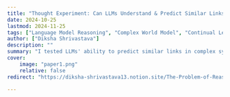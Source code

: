 ```yaml
---
title: "Thought Experiment: Can LLMs Understand & Predict Similar Links in the 'Arc' World?" 
date: 2024-10-25
lastmod: 2024-11-25
tags: ["Language Model Reasoning", "Complex World Model", "Continual Learning", "Technical Blog"]
author: ["Diksha Shrivastava"]
description: "" 
summary: "I tested LLMs' ability to predict similar links in complex systems using a thought experiment in the 'Arc' World. Inspired by the ARC-AGI benchmark, I created hidden relationships where objects had different meanings. The experiment revealed LLMs struggle with semantic ambiguity and adapting to unseen structures. This highlights challenges in enabling reasoning and generalization in AI." 
cover:
    image: "paper1.png"
    relative: false
redirect: "https://diksha-shrivastava13.notion.site/The-Problem-of-Reasoning-in-Holistic-Systems-147e9b1b1b2a806da7e3ee6bbfb80e3e#148e9b1b1b2a80a09956ca77c2cdde78"

---
```



